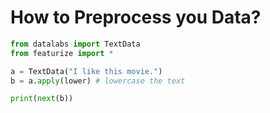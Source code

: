 # How to Preprocess you Data?

 

```python
from datalabs import TextData
from featurize import *

a = TextData("I like this movie.")
b = a.apply(lower) # lowercase the text

print(next(b))

```